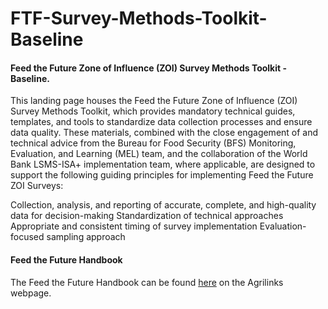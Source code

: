 # FTF-Survey-Methods-Toolkit-Baseline

#### Feed the Future Zone of Influence (ZOI) Survey Methods Toolkit - Baseline.
This landing page houses the Feed the Future Zone of Influence (ZOI) Survey Methods Toolkit, which provides mandatory technical guides, templates, and tools to standardize data collection processes and ensure data quality. These materials, combined with the close engagement of and technical advice from the Bureau for Food Security (BFS) Monitoring, Evaluation, and Learning (MEL) team, and the collaboration of the World Bank LSMS-ISA+ implementation team, where applicable, are designed to support the following guiding principles for implementing Feed the Future ZOI Surveys:

Collection, analysis, and reporting of accurate, complete, and high-quality data for decision-making
Standardization of technical approaches
Appropriate and consistent timing of survey implementation
Evaluation-focused sampling approach

#### Feed the Future Handbook
The Feed the Future Handbook can be found [here](https://agrilinks.org/post/feed-future-indicator-handbook) on the Agrilinks webpage.
